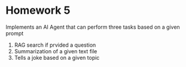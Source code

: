# Homework 5
Implements an AI Agent that can perform three tasks based on a given prompt
  1. RAG search if prvided a question
  2. Summarization of a given text file
  3. Tells a joke based on a given topic

